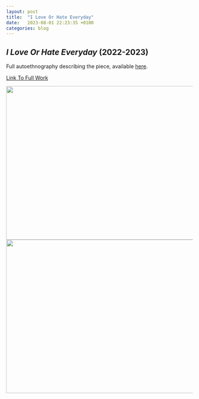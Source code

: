 ```yaml
---
layout: post
title:  "I Love Or Hate Everyday"
date:   2023-08-01 22:23:35 +0100
categories: blog
---
```


<h2><i>I Love Or Hate Everyday</i> (2022-2023)</h2>

Full autoethnography describing the piece, available <a href="/writings/2023-11-27-Your-Post-Goes-Against-Our-Community-Guidelines/">here</a>.

<a href="https://www.instagram.com/iloveorhateeveryday/">Link To Full Work</a>

<img src="/assets/img/iloveorhateeveryday/instagram1.png" height="415" width="539"/>
<img src="/assets/img/iloveorhateeveryday/instagram2.png" height="415" width="539"/> 